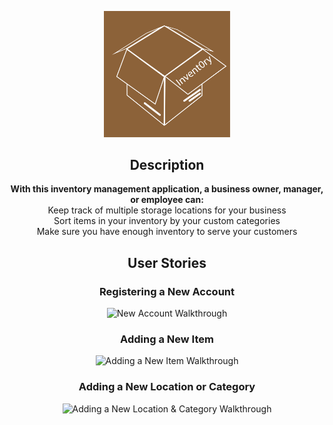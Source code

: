 <p align="center">
    <img src="https://raw.githubusercontent.com/elchic00/invent0ry/main/src/assets/inventory-logo.jpg" width="40%">
</p>

<h2 align="center">Description</h2>
<p align="center">
<strong>With this inventory management application, a business owner, manager, or employee can:</strong> <br/>
Keep track of multiple storage locations for your business <br/> 
Sort items in your inventory by your custom categories <br/>
Make sure you have enough inventory to serve your customers
</p>

<h2 align="center">User Stories</h2>
<h3 align="center">Registering a New Account</h3>
<p align="center">
	<img src="https://user-images.githubusercontent.com/40577932/168478484-fce3d363-4491-4ce1-8ab0-7b1323365b52.gif" alt="New Account Walkthrough">
<p>
<h3 align="center"> Adding a New Item</h3>
<p align="center">
	<img src="https://user-images.githubusercontent.com/40577932/168478502-ccf5edb6-326a-422d-bb5b-4847fcb74af6.gif" alt="Adding a New Item Walkthrough">
<p>
<h3 align="center">Adding a New Location or Category</h3>
<p align="center">
	<img src="https://user-images.githubusercontent.com/40577932/168478506-21618a5c-9c99-40bd-9fb8-99f2af132b32.gif" alt="Adding a New Location & Category Walkthrough">
<p>
